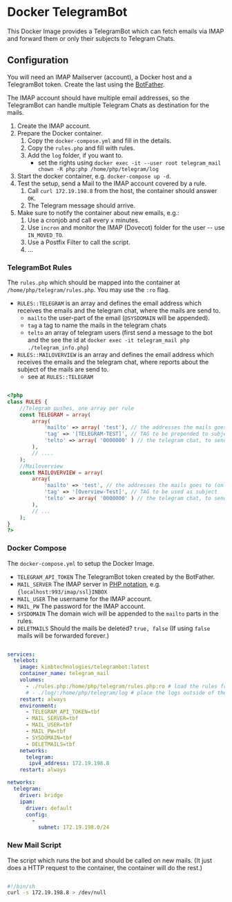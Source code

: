 # Docker TelegramBot

This Docker Image provides a TelegramBot which can fetch emails via IMAP and forward them or only their subjects to Telegram Chats.

## Configuration

You will need an IMAP Mailserver (account), a Docker host and a TelegramBot token. Create the last using the [BotFather](https://core.telegram.org/bots). 

The IMAP account should have multiple email addresses, so the TelegramBot can handle multiple Telegram Chats as destination for the mails.

1. Create the IMAP account.
2. Prepare the Docker container.
    1. Copy the `docker-compose.yml` and fill in the details.
    2. Copy the `rules.php` and fill with rules.
    3. Add the `log` folder, if you want to.
        - set the rights using `docker exec -it --user root telegram_mail chown -R php:php /home/php/telegram/log`
3. Start the docker container, e.g. `docker-compose up -d`.
4. Test the setup, send a Mail to the IMAP account covered by a rule. 
    1. Call `curl 172.19.198.8` from the host, the container should answer `OK`.
    2. The Telegram message should arrive.
5. Make sure to notify the container about new emails, e.g.:
    1. Use a cronjob and call every `x` minutes.
    2. Use `incron` and monitor the IMAP (Dovecot) folder for the user -- use `IN_MOVED_TO`.
    3. Use a Postfix Filter to call the script.
    4. ...

### TelegramBot Rules

The `rules.php` which should be mapped into the container at `/home/php/telegram/rules.php`. You may use the `:ro` 
flag.

 - `RULES::TELEGRAM` is an array and defines the email address which receives the emails and the telegram chat,
    where the mails are send to.
    - `mailto` the user-part of the email (`@SYSDOMAIN` will be appended).
    - `tag` a tag to name the mails in the telegram chats
    -  `telto` an array of telegram users (first send a message to the bot and the see the id at `docker exec -it telegram_mail php ./telegram_info.php`)
- `RULES::MAILOVERVIEW` is an array and defines the email address which receives the emails and the telegram chat,
    where reports about the subject of the mails are send to.
    - see at `RULES::TELEGRAM`

```php

<?php
class RULES {
	//Telegram pushes, one array per rule
	const TELEGRAM = array(
		array(
			'mailto' => array( 'test'), // the addresses the mails goes to (only small letters, <part>@SYSDOMAIN)
			'tag' => '[TELEGRAM-TEST]', // TAG to be prepended to subject
			'telto' => array( '0000000' ) // the telegram chat, to send the mail to
		),
		// ....
	);
	//Mailoverview
	const MAILOVERVIEW = array(
		array(
			'mailto' => 'test', // the addresses the mails goes to (only small letters, <part>@SYSDOMAIN)
			'tag' => '[Overview-Test]', // TAG to be used as subject
			'telto' => array( '0000000' ) // the telegram chat, to send the mail to
		),
		// ...
	);
}
?>


```

### Docker Compose

The `docker-compose.yml` to setup the Docker Image.

- `TELEGRAM_API_TOKEN` The TelegramBot token created by the BotFather.
- `MAIL_SERVER` The IMAP server in [PHP notation](https://www.php.net/manual/de/function.imap-open.php), e.g. `{localhost:993/imap/ssl}INBOX`
- `MAIL_USER` The username for the IMAP account.
- `MAIL_PW` The password for the IMAP account.
- `SYSDOMAIN` The domain wich will be appended to the `mailto` parts in the rules.
- `DELETMAILS` Should the mails be deleted? `true, false` (If using `false` mails will be forwarded forever.)

```yaml

services:
  telebot:
    image: kimbtechnologies/telegrambot:latest
    container_name: telegram_mail
    volumes:
      - ./rules.php:/home/php/telegram/rules.php:ro # load the rules from outside, rules.php has to be placed on the host manually.
      # - ./log/:/home/php/telegram/log # place the logs outside of the container, make sure php has the right to write the files
    restart: always
    environment:
      - TELEGRAM_API_TOKEN=tbf
      - MAIL_SERVER=tbf
      - MAIL_USER=tbf
      - MAIL_PW=tbf
      - SYSDOMAIN=tbf
      - DELETMAILS=tbf
    networks:
      telegram:
       ipv4_address: 172.19.198.8
    restart: always

networks:
  telegram:
    driver: bridge
    ipam:
      driver: default
      config:
        -
          subnet: 172.19.198.0/24

```

### New Mail Script

The script which runs the bot and should be called on new mails.
(It just does a HTTP request to the container, the container will do the rest.)

```bash

#!/bin/sh
curl -s 172.19.198.8 > /dev/null

```

